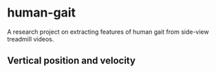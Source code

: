 # human-gait
  
A research project on extracting features of human gait from side-view treadmill videos.

## Vertical position and velocity

